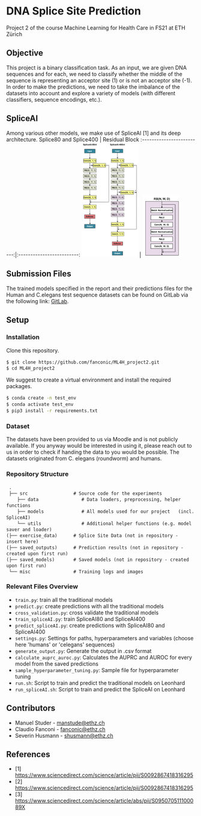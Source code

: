 # DNA Splice Site Prediction
Project 2 of the course Machine Learning for Health Care in FS21 at ETH Zürich


## Objective
This project is a binary classification task. As an input, we are given DNA sequences and for each, we need to classify whether the middle of the sequence is representing an acceptor site (1) or is not an acceptor site (-1). In order to make the predictions, we need to take the imbalance of the datasets into account and explore a variety of models (with different classifiers, sequence encodings, etc.).

## SpliceAI
Among various other models, we make use of SpliceAI [1] and its deep architecture.
Splice80 and Splice400            | Residual Block
:-------------------------:|:-------------------------:
<img src="./misc/spliceai.png" width="150"/> | <img src="./misc/resblock.png" width="100"/>


## Submission Files
The trained models specified in the report and their predictions files for the Human and C.elegans test sequence datasets can be found on GitLab via the following link: [GitLab](https://gitlab.ethz.ch/manstude/ml4h_project_2).

## Setup

### Installation
Clone this repository.
```bash
$ git clone https://github.com/fanconic/ML4H_project2.git
$ cd ML4H_project2
```

We suggest to create a virtual environment and install the required packages.
```bash
$ conda create -n test_env
$ conda activate test_env
$ pip3 install -r requirements.txt
```

### Dataset
The datasets have been provided to us via Moodle and is not publicly available. If you anyway would be interested in using it, please reach out to us in order to check if handing the data to you would be possible. The datasets originated from C. elegans (roundworm) and humans.

### Repository Structure
```
 .
 ├── src                 # Source code for the experiments
    ├── data                # Data loaders, preprocessing, helper functions
    ├── models              # All models used for our project   (incl. SpliceAI)
    └── utils               # Additional helper functions (e.g. model saver and loader)
(├── exercise_data)      # Splice Site Data (not in repository - insert here) 
(├── saved_outputs)      # Prediction results (not in repository - created upon first run)
(├── saved_models)       # Saved models (not in repository - created upon first run)
 └── misc                # Training logs and images
```

### Relevant Files Overview

- `train.py`: train all the traditional models
- `predict.py`: create predictions with all the traditional models
- `cross_validation.py`: cross validate the traditional models
- `train_spliceAI.py`: train SpliceAI80 and SpliceAI400
- `predict_spliceAI.py`: create predictions with SpliceAI80 and SpliceAI400
- `settings.py`: Settings for paths, hyperparameters and variables (choose here 'humans' or 'celegans' sequences)
- `generate_output.py`: Generate the output in .csv format
- `calculate_auprc_auroc.py`: Calculates the AUPRC and AUROC for every model from the saved predictions
- `sample_hyperparameter_tuning.py`: Sample file for hyperparameter tuning
- `run.sh`: Script to train and predict the traditional models on Leonhard
- `run_spliceAI.sh`: Script to train and predict the SpliceAI on Leonhard


## Contributors
- Manuel Studer - manstude@ethz.ch
- Claudio Fanconi - fanconic@ethz.ch
- Severin Husmann - shusmann@ethz.ch

## References
- [1] https://www.sciencedirect.com/science/article/pii/S0092867418316295
- [2] https://www.sciencedirect.com/science/article/pii/S0092867418316295
- [3] https://www.sciencedirect.com/science/article/abs/pii/S095070511100089X

